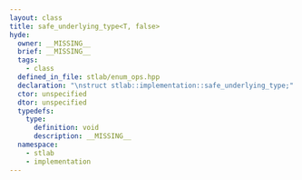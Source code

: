 ```yaml
---
layout: class
title: safe_underlying_type<T, false>
hyde:
  owner: __MISSING__
  brief: __MISSING__
  tags:
    - class
  defined_in_file: stlab/enum_ops.hpp
  declaration: "\nstruct stlab::implementation::safe_underlying_type;"
  ctor: unspecified
  dtor: unspecified
  typedefs:
    type:
      definition: void
      description: __MISSING__
  namespace:
    - stlab
    - implementation
---
```

